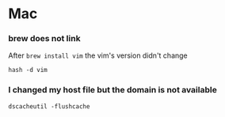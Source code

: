 # Mac

### brew does not link ###
After `brew install vim` the vim's version didn't change

    hash -d vim


### I changed my host file but the domain is not available ###

    dscacheutil -flushcache
